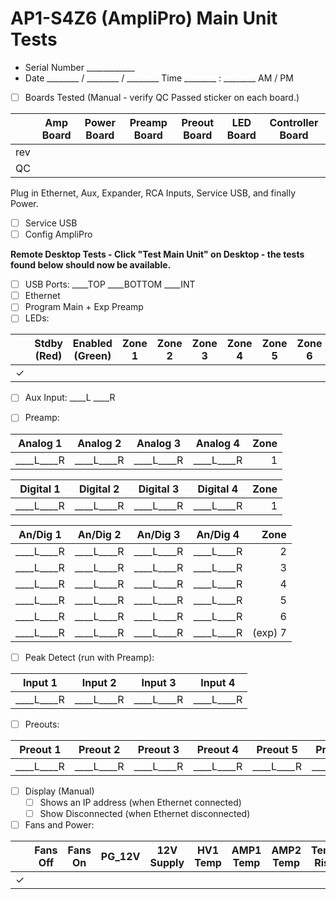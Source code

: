 # AP1-S4Z6 (AmpliPro) Main Unit Tests

- Serial Number ____________
- Date ________ / ________ / ________  Time  ________ : ________ AM / PM
- [ ] Boards Tested (Manual - verify QC Passed sticker on each board.)

|     | Amp Board | Power Board | Preamp Board | Preout Board | LED Board | Controller Board |
|-----|-----------|-------------|--------------|--------------|-----------|------------------|
| rev |           |             |              |              |           |                  |
|  QC |           |             |              |              |           |                  |

Plug in Ethernet, Aux, Expander, RCA Inputs, Service USB, and finally Power.

- [ ] Service USB
- [ ] Config AmpliPro

**Remote Desktop Tests - Click "Test Main Unit" on Desktop - the tests found below should now be available.**

- [ ] USB Ports: ____TOP ____BOTTOM ____INT
- [ ] Ethernet
- [ ] Program Main + Exp Preamp
- [ ] LEDs:

|   | Stdby (Red) | Enabled (Green) | Zone 1 | Zone 2 | Zone 3 | Zone 4 | Zone 5 | Zone 6 |
|---|-------------|-----------------|--------|--------|--------|--------|--------|--------|
| ✓ |             |                 |        |        |        |        |        |        |

- [ ] Aux Input: ____L ____R

- [ ] Preamp:

|  Analog 1 |  Analog 2 |  Analog 3 |  Analog 4 | Zone |
|-----------|-----------|-----------|-----------|-----:|
|____L____R |____L____R |____L____R |____L____R |    1 |

| Digital 1 | Digital 2 | Digital 3 | Digital 4 | Zone |
|-----------|-----------|-----------|-----------|-----:|
|____L____R |____L____R |____L____R |____L____R |    1 |

|  An/Dig 1 |  An/Dig 2 |  An/Dig 3 |  An/Dig 4 |  Zone |
|-----------|-----------|-----------|-----------|------:|
|____L____R |____L____R |____L____R |____L____R |     2 |
|____L____R |____L____R |____L____R |____L____R |     3 |
|____L____R |____L____R |____L____R |____L____R |     4 |
|____L____R |____L____R |____L____R |____L____R |     5 |
|____L____R |____L____R |____L____R |____L____R |     6 |
|____L____R |____L____R |____L____R |____L____R |(exp) 7|

- [ ] Peak Detect (run with Preamp):

|  Input 1  |  Input 2  |  Input 3  |  Input 4  |
|-----------|-----------|-----------|-----------|
|____L____R |____L____R |____L____R |____L____R |

- [ ] Preouts:

| Preout 1 | Preout 2 | Preout 3 | Preout 4 | Preout 5 | Preout 6 |
|----------|----------|----------|----------|----------|----------|
|____L____R|____L____R|____L____R|____L____R|____L____R|____L____R|

- [ ] Display (Manual)
  - [ ] Shows an IP address (when Ethernet connected)
  - [ ] Show Disconnected (when Ethernet disconnected)

- [ ] Fans and Power:

|   | Fans Off | Fans On | PG_12V | 12V Supply | HV1 Temp | AMP1 Temp | AMP2 Temp | Temp Rise |
|---|----------|---------|--------|------------|----------|-----------|-----------|-----------|
| ✓ |          |         |        |            |          |           |           |           |
